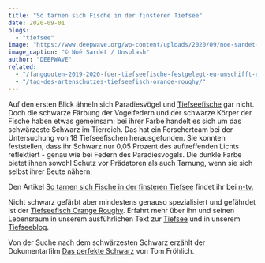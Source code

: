 ```yaml
---
title: "So tarnen sich Fische in der finsteren Tiefsee"
date: 2020-09-01
blogs: 
  - "tiefsee"
image: "https://www.deepwave.org/wp-content/uploads/2020/09/noe-sardet-hp4SVuJM2-g-unsplash-scaled.jpg"
image_caption: "© Noé Sardet / Unsplash"
author: "DEEPWAVE"
related: 
  - "/fangquoten-2019-2020-fuer-tiefseefische-festgelegt-eu-umschifft-eigenen-nachhaltigkeitsstandard/"
  - "/tag-des-artenschutzes-tiefseefisch-orange-roughy/"
---
```


Auf den ersten Blick ähneln sich Paradiesvögel und [Tiefseefische](https://www.deepwave.org/fangquoten-2019-2020-fuer-tiefseefische-festgelegt-eu-umschifft-eigenen-nachhaltigkeitsstandard/) gar nicht. Doch die schwarze Färbung der Vogelfedern und der schwarze Körper der Fische haben etwas gemeinsam: bei ihrer Farbe handelt es sich um das schwärzeste Schwarz im Tierreich. Das hat ein Forscherteam bei der Untersuchung von 18 Tiefseefischen herausgefunden. Sie konnten feststellen, dass ihr Schwarz nur 0,05 Prozent des auftreffenden Lichts reflektiert - genau wie bei Federn des Paradiesvogels. Die dunkle Farbe bietet ihnen sowohl Schutz vor Prädatoren als auch Tarnung, wenn sie sich selbst ihrer Beute nähern.

Den Artikel [So tarnen sich Fische in der finsteren Tiefsee](https://www.n-tv.de/wissen/So-tarnen-sich-Fische-in-der-finsteren-Tiefsee-article21916938.html) findet ihr bei [n-tv.](https://www.n-tv.de/)

Nicht schwarz gefärbt aber mindestens genauso spezialisiert und gefährdet ist der [Tiefseefisch Orange Roughy](https://www.deepwave.org/tag-des-artenschutzes-tiefseefisch-orange-roughy/). Erfahrt mehr über ihn und seinen Lebensraum in unserem ausführlichen Text zur [Tiefsee](https://www.deepwave.org/die-ozeane/die-tiefsee/) und in unserem [Tiefseeblog](https://www.deepwave.org/blogs/tiefsee/).

Von der Suche nach dem schwärzesten Schwarz erzählt der Dokumentarfilm [Das perfekte Schwarz](https://www.neue-celluloid-fabrik.de/filme/das-perfekte-schwarz-at/) von Tom Fröhlich.
